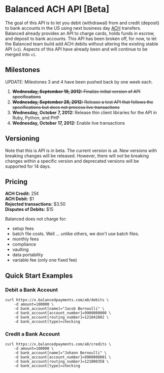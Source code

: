# Balanced ACH API [Beta]

The goal of this API is to let you debit (withdrawal) from and credit (deposit)
to bank accounts in the US using next business day
[ACH](http://en.wikipedia.org/wiki/Automated_Clearing_House) transfers.
Balanced already provides an API to charge cards, holds funds in escrow,
and deposit to bank accounts. This API has been broken off, for now, to let the
Balanced team build add ACH debits without altering the existing stable API
(`v1`). Aspects of this API have already been and will continue to be merged
into `v1`.


## Milestones

UPDATE: Milestones 3 and 4 have been pushed back by one week each.

1. ~~**Wednesday, September 19, 2012:** Finalize initial version of API
specifications~~
2. ~~**Wednesday, September 26, 2012:** Release a test API that follows the
specifications but does not process live transactions~~
3. **Wednesday, October 7, 2012:** Release thin client libraries for the API in
Ruby, Python, and PHP
4. **Wednesday, October 17, 2012:** Enable live transactions


## Versioning

Note that this is API is in beta. The current version is `a0`. New versions
with breaking changes will be released. However, there will *not* be breaking
changes within a specific version and deprecated versions will be supported for
14 days.


## Pricing

**ACH Credit:** 25¢<br>
**ACH Debit:** $1<br>
**Rejected transactions:** $3.50<br>
**Disputes of Debits:** $15<br>

Balanced does not charge for:
* setup fees
* batch file costs. Well ... unlike others, we don't use batch files.
* monthly fees
* compliance
* vaulting
* data portability
* variable fee (only one fixed fee)


## Quick Start Examples

### Debit a Bank Account

    curl https://x.balancedpayments.com/a0/debits \
        -d amount=100000 \
        -d bank_account[name]="Jacob Bernoulli" \
        -d bank_account[account_number]=9900000000 \
        -d bank_account[routing_number]=121042882 \
        -d bank_account[type]=checking

### Credit a Bank Account

    curl https://x.balancedpayments.com/a0/credits \
        -d amount=100000 \
        -d bank_account[name]="Johann Bernoulli" \
        -d bank_account[account_number]=9900000001 \
        -d bank_account[routing_number]=121000358 \
        -d bank_account[type]=checking